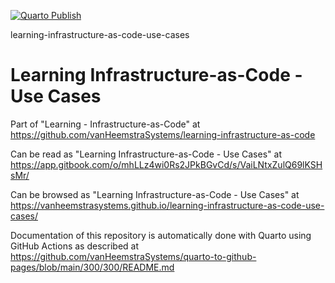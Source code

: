[![Quarto Publish](https://github.com/vanHeemstraSystems/learning-infrastructure-as-code-use-cases/actions/workflows/publish.yml/badge.svg)](https://github.com/vanHeemstraSystems/learning-infrastructure-as-code-use-cases/actions/workflows/publish.yml)

learning-infrastructure-as-code-use-cases
# Learning Infrastructure-as-Code - Use Cases

Part of "Learning - Infrastructure-as-Code" at https://github.com/vanHeemstraSystems/learning-infrastructure-as-code

Can be read as "Learning Infrastructure-as-Code - Use Cases" at https://app.gitbook.com/o/mhLLz4wi0Rs2JPkBGvCd/s/VaiLNtxZulQ69lKSHsMr/

Can be browsed as "Learning Infrastructure-as-Code - Use Cases" at https://vanheemstrasystems.github.io/learning-infrastructure-as-code-use-cases/

Documentation of this repository is automatically done with Quarto using GitHub Actions as described at https://github.com/vanHeemstraSystems/quarto-to-github-pages/blob/main/300/300/README.md
